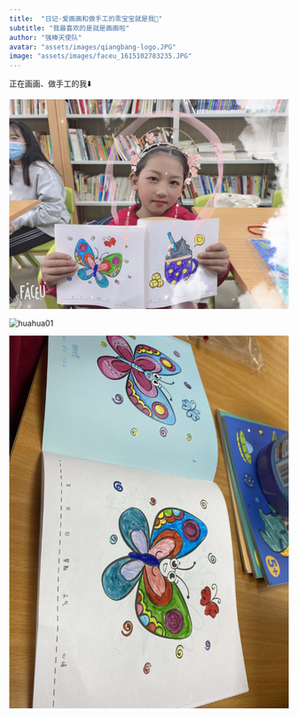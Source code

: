 ```yaml
---
title:  "日记·爱画画和做手工的乖宝宝就是我👶"
subtitle: "我最喜欢的是就是画画啦"
author: "强棒天使队"
avatar: "assets/images/qiangbang-logo.JPG"
image: "assets/images/faceu_1615102783235.JPG"
---
```


正在画画、做手工的我⬇️

![huahua](assets/images/faceu_1615102783235.JPG)

![huahua01](assets/images/IMG_9529.jpg)

![huahua02](assets/images/IMG_9459.jpg)
